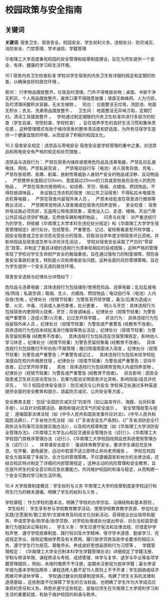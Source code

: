 # 校园政策与安全指南

## 关键词
**关键词**: 宿舍卫生、宿舍安全、校园安全、学生权利义务、违规处分、防灾减灾、消防安全、门禁管理、学术诚信、学籍管理

华南理工大学高度重视校园的安全管理和规章制度建设，旨在为师生提供一个安全、有序、健康的学习和生活环境。

10.1 宿舍内务卫生检查标准
学校对学生宿舍的内务卫生有详细的规定和定期的检查，以确保良好的居住环境 。   

房间： 行李物品摆放整齐，垃圾及时清理，门外不得堆放杂物；桌面、书架干净无积灰，个人用品摆放整齐，废弃口罩不得随意放置；墙面无蜘蛛网、人为污损，及时清理闲置积水容器，无水生植物 。   
阳台： 台面整洁无垃圾，洗脸池、地面无积水；衣叉、洗漱用品摆放整齐 。   
卫生间： 地面整洁无异味污垢，定期打扫，清洁工具摆放整齐 。   
学校通过制定细致的内务卫生标准并进行多层次的检查（学生自查、学院检查、学校检查） ，旨在培养学生的良好生活习惯和集体责任感 。这种管理模式有助于维持宿舍的整体清洁度和舒适度，为所有住宿学生提供一个健康宜居的环境，从而促进了积极的校园文化。   

10.2 宿舍安全规定：违禁品与用电安全
宿舍安全是学校管理的重中之重，对违禁品和用电安全有严格的规定和处罚措施 。   

违禁品与违规行为：
严禁在宿舍内储存或使用危险品及违章电器，严禁乱拉乱接电线、网线，严禁私装空调 。   
严禁电动自行车（电池）进入宿舍存放、充电 。   
严禁存放易燃、易爆、剧毒、放射性等威胁人身财产安全的物品或淫秽、反动物品 。   
严禁携带长度超过120mm、宽度超过25mm的刀具或其他易伤及他人的危险物品 。   
严禁在宿舍内使用明火，如烧煮、烹饪、吸烟、点蜡烛、燃烧物品，不得存放调味品 。   
未设独立洗衣机的宿舍（如公共卫浴宿舍）不得私拉水电接洗衣机等电器 。   
严禁在宿舍内留宿外来人员 。   
严禁未经批准在宿舍进行推销等商业活动 。   
严禁携带宠物进入宿舍楼或在宿舍内饲养宠物 。   
安全检查： 宿舍供电设施必须完好，无盗用公用电源现象 。宿舍出入口、走道、楼梯、天台门等公共区域必须空旷畅通，无停放车辆和堆积物品 。   
问责与处理： 对严重违规行为的学生，将依据《华南理工大学本科生违纪处分规定》和《华南理工大学学生宿舍管理规定》进行处分，包括警告、严重警告、记过、留校察看直至开除学籍 。因安全隐患或卫生状况恶劣受处分的宿舍，将取消当学年度文明宿舍评比资格，并影响班级及宿舍成员参与评优评先活动 。   
学校对宿舍安全采取了严厉的“零容忍”政策，并制定了极其详细的违规行为清单和相应的惩戒措施 。这种严格的管理体现了学校对学生生命财产安全的极端重视，旨在通过强有力的制度保障，预防各类安全事故的发生，特别是火灾和用电安全问题。这种全面的风险管理策略，旨在为学生提供一个安全无虞的居住环境。   

宿舍安全违规与纪律处分详情如下：

危险品与违章电器：具体违规行为包括储存/使用危险品、违章电器；乱拉乱接电线/网线；私装空调；吸烟、生火、点蜡烛、燃烧物品；电动自行车（电池）入内存放/充电 。纪律处分（视情节轻重）为警告至开除学籍 。备注/后果为造成火警、火灾、中毒、污染或人身伤害者，处分更重 。   
明火与烹饪：具体违规行为包括宿舍内使用明火烧煮、烹饪；存放调味品 。纪律处分（视情节轻重）为警告或严重警告；造成火警/火灾者，记过至开除学籍 。   
非法行为：
具体违规行为包括留宿外来人员 。纪律处分（视情节轻重）为警告或严重警告  (经教育不改者)。   
具体违规行为包括未经批准进行推销等商业活动 。纪律处分（视情节轻重）为警告至留校察看  (经教育不改者)。   
具体违规行为包括违反住宿管理规定，影响他人学习休息 。纪律处分（视情节轻重）为警告至留校察看  (经教育不改者)。   
具体违规行为包括晚归不听劝告/不服管理；晚归爬墙爬窗进入宿舍 。纪律处分（视情节轻重）为警告或严重警告；严重警告或记过 。   
具体违规行为包括未经学校批准擅自在校内外租房住宿 。纪律处分（视情节轻重）为警告或严重警告；坚持不改者，记过至开除学籍 。   
其他：具体违规行为包括携带宠物入内或饲养宠物 。纪律处分（视情节轻重）为警告或严重警告  (经教育不改者)。   
综合影响：因安全隐患或卫生状况恶劣受处分，后果为取消文明宿舍评比资格，影响班级/成员评优评先 。   
10.3 校园总体安全提示：防灾减灾与公共安全
学校保卫处通过多种渠道提供全面的安全教育和提示，涵盖防灾减灾、公共安全等方面 。   

安全教育主题： 包括“全国防灾减灾日”的宣传（如公益宣传片、海报、台风科普手册），以及针对假期活动、暴雨和强对流天气的安全提示 。   
安全管理政策与规定： 遵循国家法律法规（如《中华人民共和国突发事件应对法》、《中华人民共和国民法典》），广东省地方性法规（如《广东省安全生产条例》、《广东省消防安全行政执法与刑事司法衔接实施办法》），以及校内规章制度（如《华南理工大学消防安全管理办法》、《华南理工大学五山校区交通安全管理办法（试行）》、《华南理工大学校园门禁秩序管理办法（试行）》、《华南理工大学校园视频监控系统使用管理办法（试行）》） 。   
体育课安全提示： 强调体育教学安全，要求学生课前充足休息、吃早餐、避免疲劳，运动中若感不适立即停止并向老师报告 。   
学校在校园安全方面采取了多层次、全方位的管理策略，不仅遵循国家和地方的法律法规，还结合校区特点制定了详细的内部管理规定 。这种主动的风险管理和安全教育，旨在提升师生的安全意识和应急处置能力，共同维护校园的和谐与稳定，从而构建一个安全可靠的学习和生活环境。   

10.4 大学规章制度概览：学生权利与义务
华南理工大学的规章制度是学校运行和师生行为的根本遵循，明确了学生的权利与义务 。   

学校章程： 作为学校的基本法，明确了学校的办学宗旨、治理结构和基本原则 。   
学生权利： 学生享有参与学校教育教学活动、使用学校教育教学资源、参加社会实践/志愿服务/勤工助学/文娱体育及科技文化创新活动、获得就业创业指导和服务、申请奖学金/助学金/助学贷款、对学校处理或处分提出申诉、对合法权益受侵害行为提起诉讼等权利 。   
学生义务： 学生应遵守宪法和法律法规、珍惜爱护学校声誉、遵守学校规章制度、践行校训及大学精神、恪守学术道德、勤奋学习、完成规定学业、按规定缴纳学费及有关费用、履行助学贷款及助学金要求的相应义务、遵守学生行为规范、尊敬师长、养成良好思想品德和行为习惯等 。   
学籍管理规定： 《华南理工大学全日制本科学生学籍管理办法》详细规定了学籍注册、学制与修读年限、课程修读与考核、成绩管理、休学与复学、退学与毕业等各项学籍管理细则 。例如，未按时缴费不予注册，逾期未注册视为放弃学籍；最长修读年限为基本学制加两年；课程选修人数不足15人原则上不予开课；学生因病或经济困难可申请休学等 。   
学校通过健全的规章制度体系，构建了师生关系的法律和道德基础 。这些制度不仅保障了学生的合法权益，也明确了学生作为大学成员应承担的责任和义务。熟悉并遵守这些规定，是每位师生在华南理工大学顺利学习和生活的重要前提，有助于维护校园的和谐与秩序。   


